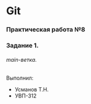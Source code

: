 # Git
### Практическая работа №8
### Задание 1.
###### main-ветка. 

Выполнил:
* Усманов Т.Н.
* УВП-312
